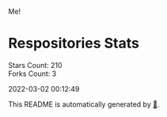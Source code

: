 Me!

# Respositories Stats
Stars Count: 210  
Forks Count: 3

2022-03-02 00:12:49  

This README is automatically generated by [🐰](https://github.com/rnitta/rnitta).
